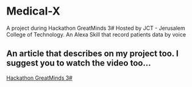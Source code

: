 # Medical-X
A project during Hackathon GreatMinds 3# Hosted by JCT - Jerusalem College of Technology. An Alexa Skill that record patients data by voice
## An article that describes on my project too. I suggest you to watch the video too...
[Hackathon GreatMinds 3#](https://www.inn.co.il/news/422367)
